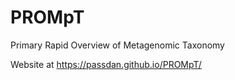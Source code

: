 PROMpT
======

Primary Rapid Overview of Metagenomic Taxonomy

Website at https://passdan.github.io/PROMpT/

